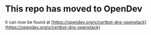 # This repo has moved to OpenDev

It can now be found at [https://opendev.org/x/certbot-dns-openstack](https://opendev.org/x/certbot-dns-openstack)
